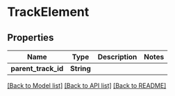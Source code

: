 # TrackElement

## Properties

Name | Type | Description | Notes
------------ | ------------- | ------------- | -------------
**parent_track_id** | **String** |  | 

[[Back to Model list]](../README.md#documentation-for-models) [[Back to API list]](../README.md#documentation-for-api-endpoints) [[Back to README]](../README.md)


